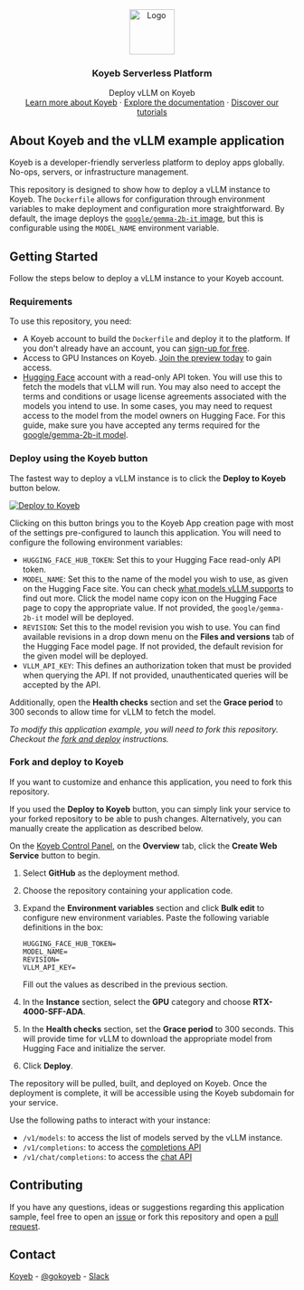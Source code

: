 <div align="center">
  <a href="https://koyeb.com">
    <img src="https://www.koyeb.com/static/images/icons/koyeb.svg" alt="Logo" width="80" height="80">
  </a>
  <h3 align="center">Koyeb Serverless Platform</h3>
  <p align="center">
    Deploy vLLM on Koyeb
    <br />
    <a href="https://koyeb.com">Learn more about Koyeb</a>
    ·
    <a href="https://koyeb.com/docs">Explore the documentation</a>
    ·
    <a href="https://koyeb.com/tutorials">Discover our tutorials</a>
  </p>
</div>


## About Koyeb and the vLLM example application

Koyeb is a developer-friendly serverless platform to deploy apps globally. No-ops, servers, or infrastructure management.

This repository is designed to show how to deploy a vLLM instance to Koyeb.  The `Dockerfile` allows for configuration through environment variables to make deployment and configuration more straightforward.  By default, the image deploys the [`google/gemma-2b-it` image](https://huggingface.co/google/gemma-2b-it), but this is configurable using the `MODEL_NAME` environment variable.

## Getting Started

Follow the steps below to deploy a vLLM instance to your Koyeb account.

### Requirements

To use this repository, you need:

* A Koyeb account to build the `Dockerfile` and deploy it to the platform.  If you don't already have an account, you can [sign-up for free](https://app.koyeb.com/auth/signup).
* Access to GPU Instances on Koyeb. [Join the preview today](https://www.koyeb.com/ai) to gain access.
* [Hugging Face](https://huggingface.co/) account with a read-only API token.  You will use this to fetch the models that vLLM will run.  You may also need to accept the terms and conditions or usage license agreements associated with the models you intend to use. In some cases, you may need to request access to the model from the model owners on Hugging Face.  For this guide, make sure you have accepted any terms required for the [google/gemma-2b-it model](https://huggingface.co/google/gemma-2b-it).

### Deploy using the Koyeb button

The fastest way to deploy a vLLM instance is to click the **Deploy to Koyeb** button below.

[![Deploy to Koyeb](https://www.koyeb.com/static/images/deploy/button.svg)](https://app.koyeb.com/deploy?name=koyeb-vllm&type=git&repository=koyeb%2Fexample-vllm&branch=main&builder=dockerfile&instance_type=gpu-nvidia-rtx-4000-sff-ada&env%5BHUGGING_FACE_HUB_TOKEN%5D=CHANGE_ME&ports=8000%3Bhttp%3B%2F)

Clicking on this button brings you to the Koyeb App creation page with most of the settings pre-configured to launch this application.  You will need to configure the following environment variables:

- `HUGGING_FACE_HUB_TOKEN`: Set this to your Hugging Face read-only API token.
- `MODEL_NAME`: Set this to the name of the model you wish to use, as given on the Hugging Face site.  You can check [what models vLLM supports](https://docs.vllm.ai/en/latest/models/supported_models.html) to find out more.  Click the model name copy icon on the Hugging Face page to copy the appropriate value.  If not provided, the `google/gemma-2b-it` model will be deployed.
- `REVISION`: Set this to the model revision you wish to use.  You can find available revisions in a drop down menu on the **Files and versions** tab of the Hugging Face model page.  If not provided, the default revision for the given model will be deployed.
- `VLLM_API_KEY`: This defines an authorization token that must be provided when querying the API.  If not provided, unauthenticated queries will be accepted by the API.

Additionally, open the **Health checks** section and set the **Grace period** to 300 seconds to allow time for vLLM to fetch the model.

_To modify this application example, you will need to fork this repository. Checkout the [fork and deploy](#fork-and-deploy-to-koyeb) instructions._

### Fork and deploy to Koyeb

If you want to customize and enhance this application, you need to fork this repository.

If you used the **Deploy to Koyeb** button, you can simply link your service to your forked repository to be able to push changes.  Alternatively, you can manually create the application as described below.

On the [Koyeb Control Panel](https://app.koyeb.com/), on the **Overview** tab, click the **Create Web Service** button to begin.

1. Select **GitHub** as the deployment method.
2. Choose the repository containing your application code.
3. Expand the **Environment variables** section and click **Bulk edit** to configure new environment variables.  Paste the following variable definitions in the box:
   ```
   HUGGING_FACE_HUB_TOKEN=
   MODEL_NAME=
   REVISION=
   VLLM_API_KEY=
   ```

    Fill out the values as described in the previous section.

4. In the **Instance** section, select the **GPU** category and choose **RTX-4000-SFF-ADA**.
5. In the **Health checks** section, set the **Grace period** to 300 seconds. This will provide time for vLLM to download the appropriate model from Hugging Face and initialize the server.
6. Click **Deploy**.

The repository will be pulled, built, and deployed on Koyeb. Once the deployment is complete, it will be accessible using the Koyeb subdomain for your service.

Use the following paths to interact with your instance:

* `/v1/models`: to access the list of models served by the vLLM instance.
* `/v1/completions`: to access the [completions API](https://docs.vllm.ai/en/latest/getting_started/quickstart.html#using-openai-completions-api-with-vllm)
* `/v1/chat/completions`: to access the [chat API](https://docs.vllm.ai/en/latest/getting_started/quickstart.html#using-openai-chat-api-with-vllm)

## Contributing

If you have any questions, ideas or suggestions regarding this application sample, feel free to open an [issue](//github.com/koyeb/example-vllm/issues) or fork this repository and open a [pull request](//github.com/koyeb/example-vllm/pulls).

## Contact

[Koyeb](https://www.koyeb.com) - [@gokoyeb](https://twitter.com/gokoyeb) - [Slack](http://slack.koyeb.com/)
